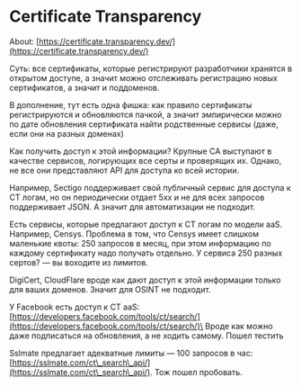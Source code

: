 # Certificate Transparency

About: [https://certificate.transparency.dev/](https://certificate.transparency.dev/)

Суть: все сертификаты, которые регистрируют разработчики хранятся в открытом доступе, а значит можно отслеживать регистрацию новых сертификатов, а значит и поддоменов.

В дополнение, тут есть одна фишка: как правило сертификаты регистрируются и обновляются пачкой, а значит эмпирически можно по дате обновления сертификата найти родственные сервисы (даже, если они на разных доменах)

Как получить доступ к этой информации? Крупные CA выступают в качестве сервисов, логирующих все серты и проверящих их. Однако, не все они представляют API для доступа ко всей истории.

Например, Sectigo поддерживает свой публичный сервис для доступа к CT логам, но он периодически отдает 5xx и не для всех запросов поддерживает JSON. А значит для автоматизации не подходит.

Есть сервисы, которые предлагают доступ к CT логам по модели aaS. Например, Censys. Проблема в том, что Censys имеет слишком маленькие квоты: 250 запросов в месяц, при этом информацию по каждому сертификату надо получать отдельно. У сервиса 250 разных сертов? — вы воходите из лимитов.

DigiCert, CloudFlare вроде как дают доступ к этой информации только для ваших доменов. Значит для OSINT не подходит.

У Facebook есть доступ к CT aaS: [https://developers.facebook.com/tools/ct/search/](https://developers.facebook.com/tools/ct/search/)\
Вроде как можно даже подписаться на обновления, а не ходить самому. Пошел тестить

Sslmate предлагает адекватные лимиты — 100 запросов в час: [https://sslmate.com/ct\_search\_api/](https://sslmate.com/ct\_search\_api/). Тож пошел пробовать.
